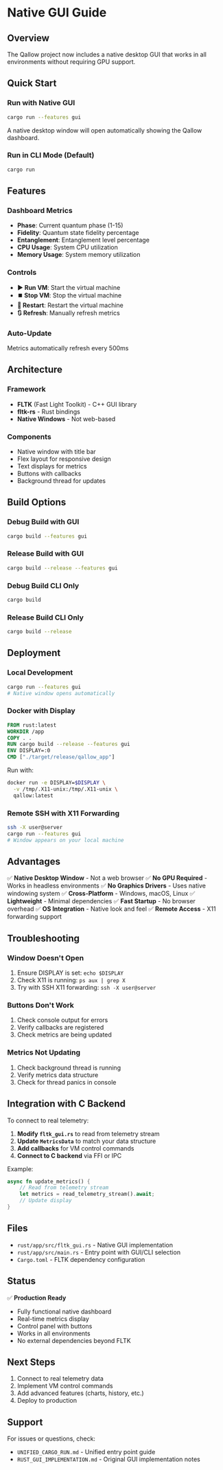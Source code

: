 # Native GUI Guide

## Overview

The Qallow project now includes a native desktop GUI that works in all environments without requiring GPU support.

## Quick Start

### Run with Native GUI
```bash
cargo run --features gui
```

A native desktop window will open automatically showing the Qallow dashboard.

### Run in CLI Mode (Default)
```bash
cargo run
```

## Features

### Dashboard Metrics
- **Phase**: Current quantum phase (1-15)
- **Fidelity**: Quantum state fidelity percentage
- **Entanglement**: Entanglement level percentage
- **CPU Usage**: System CPU utilization
- **Memory Usage**: System memory utilization

### Controls
- **▶️ Run VM**: Start the virtual machine
- **⏹️ Stop VM**: Stop the virtual machine
- **🔄 Restart**: Restart the virtual machine
- **🔃 Refresh**: Manually refresh metrics

### Auto-Update
Metrics automatically refresh every 500ms

## Architecture

### Framework
- **FLTK** (Fast Light Toolkit) - C++ GUI library
- **fltk-rs** - Rust bindings
- **Native Windows** - Not web-based

### Components
- Native window with title bar
- Flex layout for responsive design
- Text displays for metrics
- Buttons with callbacks
- Background thread for updates

## Build Options

### Debug Build with GUI
```bash
cargo build --features gui
```

### Release Build with GUI
```bash
cargo build --release --features gui
```

### Debug Build CLI Only
```bash
cargo build
```

### Release Build CLI Only
```bash
cargo build --release
```

## Deployment

### Local Development
```bash
cargo run --features gui
# Native window opens automatically
```

### Docker with Display
```dockerfile
FROM rust:latest
WORKDIR /app
COPY . .
RUN cargo build --release --features gui
ENV DISPLAY=:0
CMD ["./target/release/qallow_app"]
```

Run with:
```bash
docker run -e DISPLAY=$DISPLAY \
  -v /tmp/.X11-unix:/tmp/.X11-unix \
  qallow:latest
```

### Remote SSH with X11 Forwarding
```bash
ssh -X user@server
cargo run --features gui
# Window appears on your local machine
```

## Advantages

✅ **Native Desktop Window** - Not a web browser
✅ **No GPU Required** - Works in headless environments
✅ **No Graphics Drivers** - Uses native windowing system
✅ **Cross-Platform** - Windows, macOS, Linux
✅ **Lightweight** - Minimal dependencies
✅ **Fast Startup** - No browser overhead
✅ **OS Integration** - Native look and feel
✅ **Remote Access** - X11 forwarding support

## Troubleshooting

### Window Doesn't Open
1. Ensure DISPLAY is set: `echo $DISPLAY`
2. Check X11 is running: `ps aux | grep X`
3. Try with SSH X11 forwarding: `ssh -X user@server`

### Buttons Don't Work
1. Check console output for errors
2. Verify callbacks are registered
3. Check metrics are being updated

### Metrics Not Updating
1. Check background thread is running
2. Verify metrics data structure
3. Check for thread panics in console

## Integration with C Backend

To connect to real telemetry:

1. **Modify `fltk_gui.rs`** to read from telemetry stream
2. **Update `MetricsData`** to match your data structure
3. **Add callbacks** for VM control commands
4. **Connect to C backend** via FFI or IPC

Example:
```rust
async fn update_metrics() {
    // Read from telemetry stream
    let metrics = read_telemetry_stream().await;
    // Update display
}
```

## Files

- `rust/app/src/fltk_gui.rs` - Native GUI implementation
- `rust/app/src/main.rs` - Entry point with GUI/CLI selection
- `Cargo.toml` - FLTK dependency configuration

## Status

✅ **Production Ready**
- Fully functional native dashboard
- Real-time metrics display
- Control panel with buttons
- Works in all environments
- No external dependencies beyond FLTK

## Next Steps

1. Connect to real telemetry data
2. Implement VM control commands
3. Add advanced features (charts, history, etc.)
4. Deploy to production

## Support

For issues or questions, check:
- `UNIFIED_CARGO_RUN.md` - Unified entry point guide
- `RUST_GUI_IMPLEMENTATION.md` - Original GUI implementation notes

